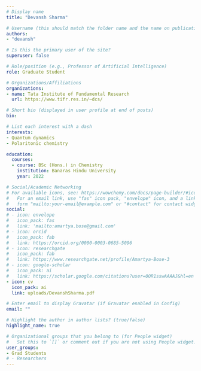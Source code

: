 ```yaml
---
# Display name
title: "Devansh Sharma"

# Username (this should match the folder name and the name on publications)
authors:
- "devansh"

# Is this the primary user of the site?
superuser: false

# Role/position (e.g., Professor of Artificial Intelligence)
role: Graduate Student

# Organizations/Affiliations
organizations:
- name: Tata Institute of Fundamental Research
  url: https://www.tifr.res.in/~dcs/

# Short bio (displayed in user profile at end of posts)
bio: 

# List each interest with a dash
interests:
- Quantum dynamics
- Polaritonic chemistry

education:
  courses:
  - course: BSc (Hons.) in Chemistry
    institution: Banaras Hindu University
    year: 2022

# Social/Academic Networking
# For available icons, see: https://wowchemy.com/docs/page-builder/#icons
#   For an email link, use "fas" icon pack, "envelope" icon, and a link in the
#   form "mailto:your-email@example.com" or "#contact" for contact widget.
social:
# - icon: envelope
#   icon_pack: fas
#   link: 'mailto:amartya.bose@gmail.com'
# - icon: orcid
#   icon_pack: fab
#   link: https://orcid.org/0000-0003-0685-5096
# - icon: researchgate
#   icon_pack: fab
#   link: https://www.researchgate.net/profile/Amartya-Bose-3
# - icon: google-scholar
#   icon_pack: ai
#   link: https://scholar.google.com/citations?user=0OR1sswAAAAJ&hl=en
- icon: cv
  icon_pack: ai
  link: uploads/DevanshSharma.pdf

# Enter email to display Gravatar (if Gravatar enabled in Config)
email: ""

# Highlight the author in author lists? (true/false)
highlight_name: true

# Organizational groups that you belong to (for People widget)
#   Set this to `[]` or comment out if you are not using People widget.
user_groups:
- Grad Students
# - Researchers
---
```


